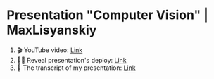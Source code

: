 # Presentation "Computer Vision" | MaxLisyanskiy

1. 🎬 YouTube video: [Link](https://youtu.be/GDwfKVYLyM8)
2. 👩‍💻 Reveal presentation's deploy: [Link](https://maxlisyanskiy.github.io/rsschool-completed-tasks/presentation/)
3. 📝 The transcript of my presentation: [Link](https://docs.google.com/document/d/1bLSdW5D4jTGgnm_KhLWaPoYnXnt123l-Tu55AGtHTyE/edit)
